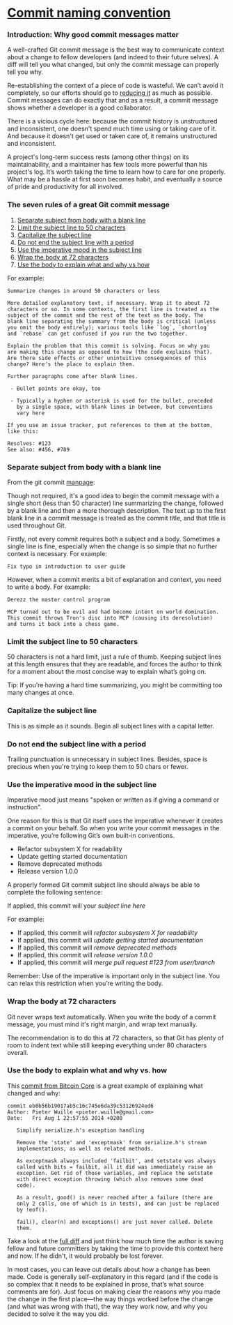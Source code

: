 # [Commit naming convention](https://cbea.ms/git-commit/)

### Introduction: Why good commit messages matter

A well-crafted Git commit message is the best way to communicate context
about a change to fellow developers (and indeed to their future selves).
A diff will tell you what changed, but only the commit message can properly
tell you why.

Re-establishing the context of a piece of code is wasteful.
We can’t avoid it completely, so our efforts should go to
[reducing it](http://www.osnews.com/story/19266/WTFs_m)
as much as possible. Commit messages can do exactly that and as a result,
a commit message shows whether a developer is a good collaborator.

There is a vicious cycle here: because the commit history is unstructured
and inconsistent, one doesn't spend much time using or taking care of it.
And because it doesn't get used or taken care of, it remains unstructured
and inconsistent.

A project's long-term success rests (among other things) on its
maintainability, and a maintainer has few tools more powerful than
his project's log. It’s worth taking the time to learn how to care for
one properly. What may be a hassle at first soon becomes habit, and
eventually a source of pride and productivity for all involved.

### The seven rules of a great Git commit message

1. [Separate subject from body with a blank line](#separate-subject-from-body-with-a-blank-line)
2. [Limit the subject line to 50 characters](#limit-the-subject-line-to-50-characters)
3. [Capitalize the subject line](#capitalize-the-subject-line)
4. [Do not end the subject line with a period](#do-not-end-the-subject-line-with-a-period)
5. [Use the imperative mood in the subject line](#use-the-imperative-mood-in-the-subject-line)
6. [Wrap the body at 72 characters](#wrap-the-body-at-72-characters)
7. [Use the body to explain what and why vs how](#use-the-body-to-explain-what-and-why-vs-how)


For example:

```
Summarize changes in around 50 characters or less

More detailed explanatory text, if necessary. Wrap it to about 72
characters or so. In some contexts, the first line is treated as the
subject of the commit and the rest of the text as the body. The
blank line separating the summary from the body is critical (unless
you omit the body entirely); various tools like `log`, `shortlog`
and `rebase` can get confused if you run the two together.

Explain the problem that this commit is solving. Focus on why you
are making this change as opposed to how (the code explains that).
Are there side effects or other unintuitive consequences of this
change? Here's the place to explain them.

Further paragraphs come after blank lines.

 - Bullet points are okay, too

 - Typically a hyphen or asterisk is used for the bullet, preceded
   by a single space, with blank lines in between, but conventions
   vary here

If you use an issue tracker, put references to them at the bottom,
like this:

Resolves: #123
See also: #456, #789
```


### Separate subject from body with a blank line

From the git commit [manpage](https://mirrors.edge.kernel.org/pub/software/scm/git/docs/git-commit.html#_discussion):

Though not required, it's a good idea to begin the commit message
with a single short (less than 50 character) line summarizing the change,
followed by a blank line and then a more thorough description.
The text up to the first blank line in a commit message is treated
as the commit title, and that title is used throughout Git.


Firstly, not every commit requires both a subject and a body.
Sometimes a single line is fine, especially when the change is so simple
that no further context is necessary. For example:

```
Fix typo in introduction to user guide
```

However, when a commit merits a bit of explanation and context,
you need to write a body. For example:

```
Derezz the master control program

MCP turned out to be evil and had become intent on world domination.
This commit throws Tron's disc into MCP (causing its deresolution)
and turns it back into a chess game.
```


### Limit the subject line to 50 characters

50 characters is not a hard limit, just a rule of thumb.
Keeping subject lines at this length ensures that they are readable,
and forces the author to think for a moment about the most concise way
to explain what’s going on.

Tip: If you’re having a hard time summarizing, you might be committing
too many changes at once.


### Capitalize the subject line

This is as simple as it sounds. Begin all subject lines with a
capital letter.


### Do not end the subject line with a period

Trailing punctuation is unnecessary in subject lines. Besides, space
is precious when you're trying to keep them to 50 chars or fewer.


### Use the imperative mood in the subject line

Imperative mood just means "spoken or written as if giving a command or
instruction".

One reason for this is that Git itself uses the imperative whenever
it creates a commit on your behalf.  So when you write your commit
messages in the imperative, you’re following Git’s own built-in
conventions.

- Refactor subsystem X for readability
- Update getting started documentation
- Remove deprecated methods
- Release version 1.0.0

A properly formed Git commit subject line should always be able to
complete the following sentence:

If applied, this commit will your _subject line here_

For example:

- If applied, this commit will _refactor subsystem X for readability_
- If applied, this commit will _update getting started documentation_
- If applied, this commit will _remove deprecated methods_
- If applied, this commit will _release version 1.0.0_
- If applied, this commit will _merge pull request #123 from user/branch_

Remember: Use of the imperative is important only in the subject line.
You can relax this restriction when you’re writing the body.


### Wrap the body at 72 characters

Git never wraps text automatically. When you write the body of a commit
message, you must mind it's right margin, and wrap text manually.

The recommendation is to do this at 72 characters, so that Git has
plenty of room to indent text while still keeping everything under 80
characters overall.


### Use the body to explain what and why vs. how

This [commit from Bitcoin Core](https://github.com/bitcoin/bitcoin/commit/eb0b56b19017ab5c16c745e6da39c53126924ed6)
is a great example of explaining what changed and why:

```
commit eb0b56b19017ab5c16c745e6da39c53126924ed6
Author: Pieter Wuille <pieter.wuille@gmail.com>
Date:   Fri Aug 1 22:57:55 2014 +0200

   Simplify serialize.h's exception handling

   Remove the 'state' and 'exceptmask' from serialize.h's stream
   implementations, as well as related methods.

   As exceptmask always included 'failbit', and setstate was always
   called with bits = failbit, all it did was immediately raise an
   exception. Get rid of those variables, and replace the setstate
   with direct exception throwing (which also removes some dead
   code).

   As a result, good() is never reached after a failure (there are
   only 2 calls, one of which is in tests), and can just be replaced
   by !eof().

   fail(), clear(n) and exceptions() are just never called. Delete
   them.
```

Take a look at the [full diff](https://github.com/bitcoin/bitcoin/commit/eb0b56b19017ab5c16c745e6da39c53126924ed6)
and just think how much time the author is saving fellow and future
committers by taking the time to provide this context here and now.
If he didn't, it would probably be lost forever.

In most cases, you can leave out details about how a change has been made.
Code is generally self-explanatory in this regard (and if the code is so
complex that it needs to be explained in prose, that’s what source
comments are for). Just focus on making clear the reasons why you made
the change in the first place—the way things worked before the change
(and what was wrong with that), the way they work now, and why you
decided to solve it the way you did.
